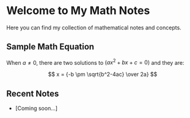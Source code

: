 # Welcome to My Math Notes

Here you can find my collection of mathematical notes and concepts.

## Sample Math Equation

When $a \ne 0$, there are two solutions to $(ax^2 + bx + c = 0)$ and they are:

$$ x = {-b \pm \sqrt{b^2-4ac} \over 2a} $$

## Recent Notes

- [Coming soon...]
